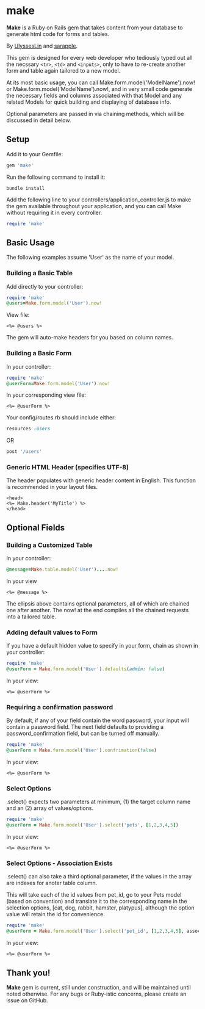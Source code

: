 # make

**Make** is a Ruby on Rails gem that takes content from your database to generate html code for forms and tables.

By [UlyssesLin](http://github.com/UlyssesLin) and [sarapple](http://github.com/sarapple).

This gem is designed for every web developer who tediously typed out all the necssary `<tr>`, `<td>` and `<inputs>`, only to have to re-create another form and table again tailored to a new model. 

At its most basic usage, you can call Make.form.model('ModelName').now! or Make.form.model('ModelName').now!, and in very small code generate the necessary fields and columns associated with that Model and any related Models for quick building and displaying of database info. 

Optional parameters are passed in via chaining methods, which will be discussed in detail below.

## Setup

Add it to your Gemfile:

```rb
gem 'make'
```

Run the following command to install it:

```
bundle install
``` 

Add the following line to your controllers/application_controller.js to make the gem available throughout your application, and you can call Make without requiring it in every controller.

```rb
require 'make'
``` 
## Basic Usage

The following examples assume 'User' as the name of your model.

### Building a Basic Table

Add directly to your controller:
```rb
require 'make'
@users=Make.form.model('User').now!
```
View file:
```erb
<%= @users %>
```

The gem will auto-make headers for you based on column names.

### Building a Basic Form

In your controller:
```rb
require 'make'
@userForm=Make.form.model('User').now!
```
In your corresponding view file:
```erb
<%= @userForm %>
```

Your config/routes.rb should include either:
```rb
resources :users
```
OR
```rb
post '/users'
```

### Generic HTML Header (specifies UTF-8)

The header populates with generic header content in English. This function is recommended in your layout files.

```erb
<head>
<%= Make.header('MyTitle') %>
</head>
```

## Optional Fields

### Building a Customized Table

In your controller: 

```rb
@message=Make.table.model('User')....now!
```
In your view
```erb
<%= @message %>
```
The ellipsis above contains optional parameters, all of which are chained one after another. The now! at the end compiles all the chained requests into a tailored table.

### Adding default values to Form

If you have a default hidden value to specify in your form, chain as shown in your controller:

```rb
require 'make'
@userForm = Make.form.model('User').defaults(admin: false)
```
In your view:
```erb
<%= @userForm %>
```

### Requiring a confirmation password

By default, if any of your field contain the word password, your input will contain a password field.  The next field defaults to providing a password_confirmation field, but can be turned off manually.

```rb
require 'make'
@userForm = Make.form.model('User').confrimation(false)
```
In your view:
```erb
<%= @userForm %>
```

### Select Options

.select() expects two parameters at minimum, (1) the target column name and an (2) array of values/options.

```rb
require 'make'
@userForm = Make.form.model('User').select('pets', [1,2,3,4,5])
```
In your view:
```erb
<%= @userForm %>
```

### Select Options - Association Exists

.select() can also take a third optional parameter, if the values in the array are indexes for anoter table column.

This will take each of the id values from pet_id, go to your Pets model (based on convention) and translate it to the corresponding name in the selection options, [cat, dog, rabbit, hamster, platypus], although the option value will retain the id for convenience.

```rb
require 'make'
@userForm = Make.form.model('User').select('pet_id', [1,2,3,4,5], assoc=true)
```
In your view:
```erb
<%= @userForm %>
```

## Thank you!

**Make** gem is current, still under construction, and will be maintained until noted otherwise. For any bugs or Ruby-istic concerns, please create an issue on GitHub. 